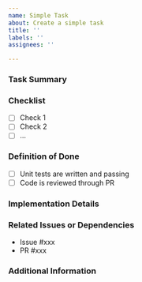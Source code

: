 ```yaml
---
name: Simple Task
about: Create a simple task
title: ''
labels: ''
assignees: ''

---
```


### Task Summary
<!-- Briefly describe the task or feature in one or two sentences. -->

### Checklist
<!-- Checklist to review upon completion -->
- [ ] Check 1
- [ ] Check 2
- [ ] ...

### Definition of Done
<!-- Outline the conditions that indicate the task is complete. -->
- [ ] Unit tests are written and passing
- [ ] Code is reviewed through PR

### Implementation Details
<!-- Provide any additional context or technical details for implementation. -->

### Related Issues or Dependencies
<!-- Link any related issues, pull requests, or dependencies here. -->
- Issue #xxx
- PR #xxx

### Additional Information
<!-- Include any other relevant details or context. Screenshots, mockups, or references can be added here. -->
